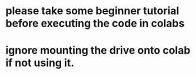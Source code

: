 # please take some beginner tutorial before executing the code in colabs
# ignore mounting the drive onto colab if not using it.
